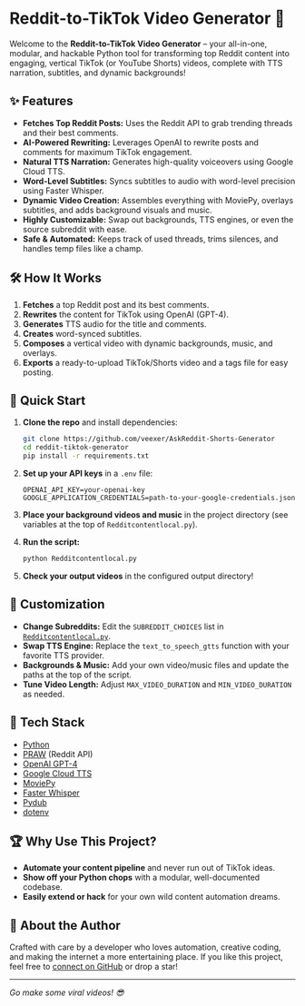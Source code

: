 # Reddit-to-TikTok Video Generator 🚀

Welcome to the **Reddit-to-TikTok Video Generator** – your all-in-one, modular, and hackable Python tool for transforming top Reddit content into engaging, vertical TikTok (or YouTube Shorts) videos, complete with TTS narration, subtitles, and dynamic backgrounds!

## ✨ Features

- **Fetches Top Reddit Posts:** Uses the Reddit API to grab trending threads and their best comments.
- **AI-Powered Rewriting:** Leverages OpenAI to rewrite posts and comments for maximum TikTok engagement.
- **Natural TTS Narration:** Generates high-quality voiceovers using Google Cloud TTS.
- **Word-Level Subtitles:** Syncs subtitles to audio with word-level precision using Faster Whisper.
- **Dynamic Video Creation:** Assembles everything with MoviePy, overlays subtitles, and adds background visuals and music.
- **Highly Customizable:** Swap out backgrounds, TTS engines, or even the source subreddit with ease.
- **Safe & Automated:** Keeps track of used threads, trims silences, and handles temp files like a champ.

## 🛠️ How It Works

1. **Fetches** a top Reddit post and its best comments.
2. **Rewrites** the content for TikTok using OpenAI (GPT-4).
3. **Generates** TTS audio for the title and comments.
4. **Creates** word-synced subtitles.
5. **Composes** a vertical video with dynamic backgrounds, music, and overlays.
6. **Exports** a ready-to-upload TikTok/Shorts video and a tags file for easy posting.

## 🚀 Quick Start

1. **Clone the repo** and install dependencies:
    ```sh
    git clone https://github.com/veexer/AskReddit-Shorts-Generator
    cd reddit-tiktok-generator
    pip install -r requirements.txt
    ```

2. **Set up your API keys** in a `.env` file:
    ```
    OPENAI_API_KEY=your-openai-key
    GOOGLE_APPLICATION_CREDENTIALS=path-to-your-google-credentials.json
    ```

3. **Place your background videos and music** in the project directory (see variables at the top of `Redditcontentlocal.py`).

4. **Run the script:**
    ```sh
    python Redditcontentlocal.py
    ```

5. **Check your output videos** in the configured output directory!

## 🧩 Customization

- **Change Subreddits:** Edit the `SUBREDDIT_CHOICES` list in [`Redditcontentlocal.py`](Redditcontentlocal.py).
- **Swap TTS Engine:** Replace the `text_to_speech_gtts` function with your favorite TTS provider.
- **Backgrounds & Music:** Add your own video/music files and update the paths at the top of the script.
- **Tune Video Length:** Adjust `MAX_VIDEO_DURATION` and `MIN_VIDEO_DURATION` as needed.

## 🤖 Tech Stack

- [Python](https://www.python.org/)
- [PRAW](https://praw.readthedocs.io/) (Reddit API)
- [OpenAI GPT-4](https://platform.openai.com/)
- [Google Cloud TTS](https://cloud.google.com/text-to-speech)
- [MoviePy](https://zulko.github.io/moviepy/)
- [Faster Whisper](https://github.com/SYSTRAN/faster-whisper)
- [Pydub](https://github.com/jiaaro/pydub)
- [dotenv](https://pypi.org/project/python-dotenv/)

## 🏆 Why Use This Project?

- **Automate your content pipeline** and never run out of TikTok ideas.
- **Show off your Python chops** with a modular, well-documented codebase.
- **Easily extend or hack** for your own wild content automation dreams.

## 🙌 About the Author

Crafted with care by a developer who loves automation, creative coding, and making the internet a more entertaining place. If you like this project, feel free to [connect on GitHub](https://github.com/veexer) or drop a star!

---

*Go make some viral videos! 😎*
